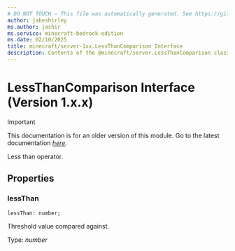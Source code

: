 ```yaml
---
# DO NOT TOUCH — This file was automatically generated. See https://github.com/mojang/minecraftapidocsgenerator to modify descriptions, examples, etc.
author: jakeshirley
ms.author: jashir
ms.service: minecraft-bedrock-edition
ms.date: 02/10/2025
title: minecraft/server-1xx.LessThanComparison Interface
description: Contents of the @minecraft/server.LessThanComparison class (Version 1.x.x).
---
```

# LessThanComparison Interface (Version 1.x.x)

> [!IMPORTANT]
> This documentation is for an older version of this module. Go to the latest documentation [*here*](../../../scriptapi/minecraft/server/LessThanComparison.md).

Less than operator.

## Properties

### **lessThan**
`lessThan: number;`

Threshold value compared against.

Type: *number*
